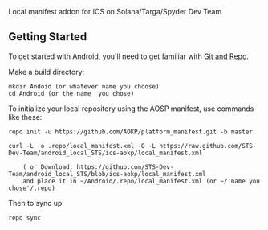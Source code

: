 Local manifest addon for ICS on Solana/Targa/Spyder Dev Team

Getting Started
---------------

To get started with Android, you'll need to get
familiar with [Git and Repo](http://source.android.com/download/using-repo).

Make a build directory:

	mkdir Andoid (or whatever name you choose)
	cd Android (or the name  you chose)
	

To initialize your local repository using the AOSP manifest, use commands like these:

    repo init -u https://github.com/AOKP/platform_manifest.git -b master
    
    curl -L -o .repo/local_manifest.xml -O -L https://raw.github.com/STS-Dev-Team/android_local_STS/ics-aokp/local_manifest.xml

    	( or Download: https://github.com/STS-Dev-Team/android_local_STS/blob/ics-aokp/local_manifest.xml
		and place it in ~/Android/.repo/local_manifest.xml (or ~/'name you chose'/.repo)

Then to sync up:

    repo sync
